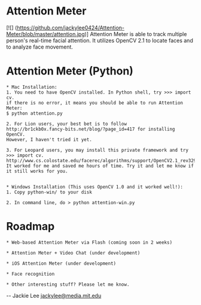 Attention Meter
===============

[![] (https://github.com/jackylee0424/Attention-Meter/blob/master/attention.jpg)]
	Attention Meter is able to track multiple person's real-time facial attention.
	It utilizes OpenCV 2.1 to locate faces and to analyze face movement.

Attention Meter (Python)
===============

	* Mac Installation:
	1. You need to have OpenCV installed. In Python shell, try >>> import cv.
	if there is no error, it means you should be able to run Attention Meter: 
	$ python attention.py
	
	2. For Lion users, your best bet is to follow 
	http://br1ckb0x.fancy-bits.net/blog/?page_id=417 for installing OpenCV. 		
	However, I haven't tried it yet.

	3. For Leopard users, you may install this private framework and try 
	>>> import cv. http://www.cs.colostate.edu/facerec/algorithms/support/OpenCV2.1_rev3291_MacOS10.6.pkg 
	It worked for me and saved me hours of time. Try it and let me know if 	it still works for you. 


	* Windows Installation (This uses OpenCV 1.0 and it worked well!):
	1. Copy python-win/ to your disk

	2. In command line, do > python attention-win.py

Roadmap
===============
	* Web-based Attention Meter via Flash (coming soon in 2 weeks)
	
	* Attention Meter + Video Chat (under development)
	
	* iOS Attention Meter (under development)
	
	* Face recognition
	
	* Other interesting stuff? Please let me know.

--
Jackie Lee
jackylee@media.mit.edu
